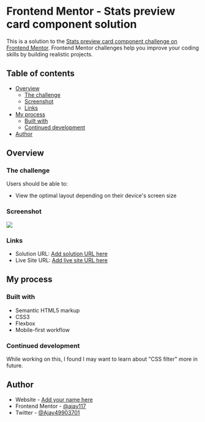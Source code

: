 # Frontend Mentor - Stats preview card component solution

This is a solution to the [Stats preview card component challenge on Frontend Mentor](https://www.frontendmentor.io/challenges/stats-preview-card-component-8JqbgoU62). Frontend Mentor challenges help you improve your coding skills by building realistic projects.

## Table of contents

- [Overview](#overview)
  - [The challenge](#the-challenge)
  - [Screenshot](#screenshot)
  - [Links](#links)
- [My process](#my-process)
  - [Built with](#built-with)
  - [Continued development](#continued-development)
- [Author](#author)

## Overview

### The challenge

Users should be able to:

- View the optimal layout depending on their device's screen size

### Screenshot

![](./screenshot.jpg)

### Links

- Solution URL: [Add solution URL here](https://github.com/ajay117/stats-preview-card-component-main)
- Live Site URL: [Add live site URL here](https://ajay117.github.io/stats-preview-card-component-main/)

## My process

### Built with

- Semantic HTML5 markup
- CSS3
- Flexbox
- Mobile-first workflow

### Continued development

While working on this, I found I may want to learn about "CSS filter" more in future.

## Author

- Website - [Add your name here](https://www.your-site.com)
- Frontend Mentor - [@ajay117](https://www.frontendmentor.io/profile/ajay117)
- Twitter - [@Ajay49903701](https://twitter.com/Ajay49903701)

